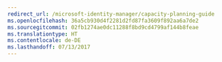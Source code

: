 ```yaml
---
redirect_url: /microsoft-identity-manager/capacity-planning-guide
ms.openlocfilehash: 36a5cb930d4f2281d2fd87fa3609f892aa6a7de2
ms.sourcegitcommit: 02fb1274ae0dc11288f8bd9cd4799af144b8feae
ms.translationtype: HT
ms.contentlocale: de-DE
ms.lasthandoff: 07/13/2017
---
```

